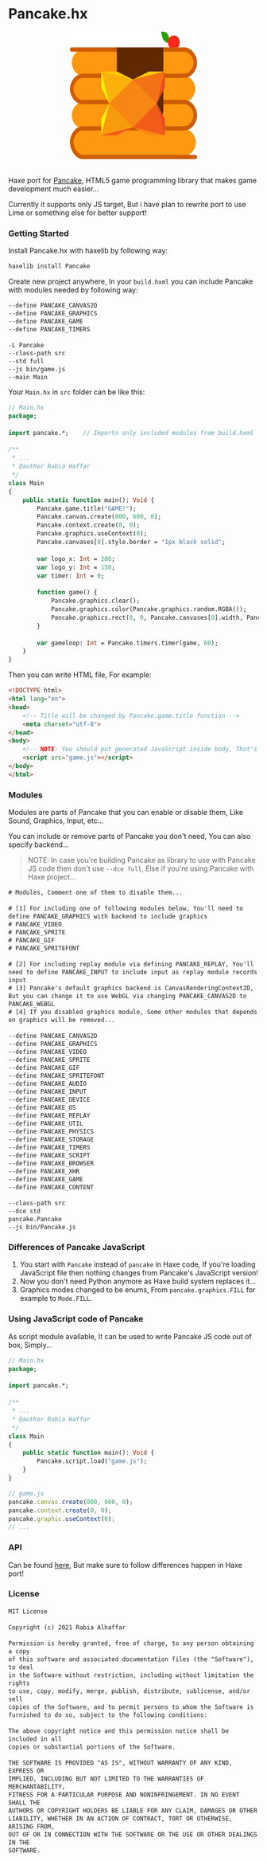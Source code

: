 # Pancake.hx

<div align="center">
	<img src="Pancake.hx.png" width="256" height="256"><br>
</div><br>

Haxe port for [Pancake](https://github.com/Rabios/Pancake), HTML5 game programming library that makes game development much easier...

Currently it supports only JS target, But i have plan to rewrite port to use Lime or something else for better support!

### Getting Started

Install Pancake.hx with haxelib by following way:

```hx
haxelib install Pancake
```

Create new project anywhere, In your `build.hxml` you can include Pancake with modules needed by following way:

```
--define PANCAKE_CANVAS2D
--define PANCAKE_GRAPHICS
--define PANCAKE_GAME
--define PANCAKE_TIMERS

-L Pancake
--class-path src
--std full
--js bin/game.js
--main Main
```

Your `Main.hx` in `src` folder can be like this:

```hx
// Main.hx
package;

import pancake.*;    // Imports only included modules from build.hxml

/**
 * ...
 * @author Rabia Haffar
 */
class Main
{
    public static function main(): Void {    
        Pancake.game.title("GAME!");
        Pancake.canvas.create(800, 600, 0);
        Pancake.context.create(0, 0);
        Pancake.graphics.useContext(0);
        Pancake.canvases[0].style.border = "1px black solid";

        var logo_x: Int = 280;
        var logo_y: Int = 150;
        var timer: Int = 0;

        function game() {
            Pancake.graphics.clear();
            Pancake.graphics.color(Pancake.graphics.random.RGBA());
            Pancake.graphics.rect(0, 0, Pancake.canvases[0].width, Pancake.canvases[0].height);
        }

        var gameloop: Int = Pancake.timers.timer(game, 60);
    }
}
```

Then you can write HTML file, For example:

```html
<!DOCTYPE html>
<html lang="en">
<head>
    <!-- Title will be changed by Pancake.game.title function -->
    <meta charset="utf-8">
</head>
<body>
    <!-- NOTE: You should put generated JavaScript inside body, That's to not throw errors... -->
    <script src="game.js"></script>
</body>
</html>
```

### Modules

Modules are parts of Pancake that you can enable or disable them, Like Sound, Graphics, Input, etc...

You can include or remove parts of Pancake you don't need, You can also specify backend...

> NOTE: In case you're building Pancake as library to use with Pancake JS code then don't use `--dce full`, Else if you're using Pancake with Haxe project...

```
# Modules, Comment one of them to disable them...

# [1] For including one of following modules below, You'll need to define PANCAKE_GRAPHICS with backend to include graphics
# PANCAKE_VIDEO
# PANCAKE_SPRITE
# PANCAKE_GIF
# PANCAKE_SPRITEFONT

# [2] For including replay module via defining PANCAKE_REPLAY, You'll need to define PANCAKE_INPUT to include input as replay module records input
# [3] Pancake's default graphics backend is CanvasRenderingContext2D, But you can change it to use WebGL via changing PANCAKE_CANVAS2D to PANCAKE_WEBGL
# [4] If you disabled graphics module, Some other modules that depends on graphics will be removed...

--define PANCAKE_CANVAS2D
--define PANCAKE_GRAPHICS
--define PANCAKE_VIDEO
--define PANCAKE_SPRITE
--define PANCAKE_GIF
--define PANCAKE_SPRITEFONT
--define PANCAKE_AUDIO
--define PANCAKE_INPUT
--define PANCAKE_DEVICE
--define PANCAKE_OS
--define PANCAKE_REPLAY
--define PANCAKE_UTIL
--define PANCAKE_PHYSICS
--define PANCAKE_STORAGE
--define PANCAKE_TIMERS
--define PANCAKE_SCRIPT
--define PANCAKE_BROWSER
--define PANCAKE_XHR
--define PANCAKE_GAME
--define PANCAKE_CONTENT

--class-path src
--dce std
pancake.Pancake
--js bin/Pancake.js
```

### Differences of Pancake JavaScript

1. You start with `Pancake` instead of `pancake` in Haxe code, If you're loading JavaScript file then nothing changes from Pancake's JavaScript version!
2. Now you don't need Python anymore as Haxe build system replaces it...
3. Graphics modes changed to be enums, From `pancake.graphics.FILL` for example to `Mode.FILL`.

### Using JavaScript code of Pancake

As script module available, It can be used to write Pancake JS code out of box, Simply...

```hx
// Main.hx
package;

import pancake.*;

/**
 * ...
 * @author Rabia Haffar
 */
class Main
{
    public static function main(): Void {
        Pancake.script.load("game.js");
    }
}
```

```js
// game.js
pancake.canvas.create(800, 600, 0);
pancake.context.create(0, 0);
pancake.graphic.useContext(0);
// ...
```

### API

Can be found [here](https://github.com/Rabios/Pancake/blob/master/docs/api.md), But make sure to follow differences happen in Haxe port!

### License

```
MIT License

Copyright (c) 2021 Rabia Alhaffar

Permission is hereby granted, free of charge, to any person obtaining a copy
of this software and associated documentation files (the "Software"), to deal
in the Software without restriction, including without limitation the rights
to use, copy, modify, merge, publish, distribute, sublicense, and/or sell
copies of the Software, and to permit persons to whom the Software is
furnished to do so, subject to the following conditions:

The above copyright notice and this permission notice shall be included in all
copies or substantial portions of the Software.

THE SOFTWARE IS PROVIDED "AS IS", WITHOUT WARRANTY OF ANY KIND, EXPRESS OR
IMPLIED, INCLUDING BUT NOT LIMITED TO THE WARRANTIES OF MERCHANTABILITY,
FITNESS FOR A PARTICULAR PURPOSE AND NONINFRINGEMENT. IN NO EVENT SHALL THE
AUTHORS OR COPYRIGHT HOLDERS BE LIABLE FOR ANY CLAIM, DAMAGES OR OTHER
LIABILITY, WHETHER IN AN ACTION OF CONTRACT, TORT OR OTHERWISE, ARISING FROM,
OUT OF OR IN CONNECTION WITH THE SOFTWARE OR THE USE OR OTHER DEALINGS IN THE
SOFTWARE.
```
